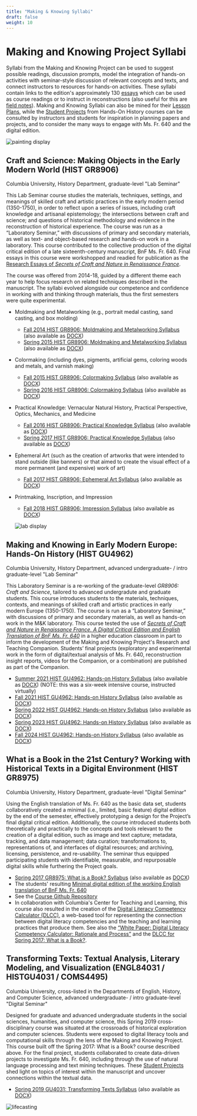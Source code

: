 ```yaml
---
title: "Making & Knowing Syllabi"
draft: false
weight: 10
---
```


# Making and Knowing Project Syllabi
Syllabi from the Making and Knowing Project can be used to suggest possible readings, discussion prompts, model the integration of hands-on activities with seminar-style discussion of relevant concepts and texts, and connect instructors to resources for hands-on activities. These syllabi contain links to the edition's approximately 130 [essays](https://edition640.makingandknowing.org/#/essays) which can be used as course readings or to instruct in reconstructions (also useful for this are [field notes](https://fieldnotes.makingandknowing.org)). Making and Knowing Syllabi can also be mined for their [Lesson Plans](/resources/activity-sheets/), while the [Student Projects](/resources/student-projects/) from Hands-On History courses can be consulted by instructors and students for inspiration in planning papers and projects, and to consider the many ways to engage with Ms. Fr. 640 and the digital edition.

![painting display](/images/lab_display_for-webpages-painting.jpg)

## Craft and Science: Making Objects in the Early Modern World (HIST GR8906)

Columbia University, History Department, graduate-level "Lab Seminar"

This Lab Seminar course studies the materials, techniques, settings, and meanings of skilled craft and artistic practices in the early modern period (1350-1750), in order to reflect upon a series of issues, including craft knowledge and artisanal epistemology; the intersections between craft and science; and questions of historical methodology and evidence in the reconstruction of historical experience. The course was run as a “Laboratory Seminar,” with discussions of primary and secondary materials, as well as text- and object-based research and hands-on work in a laboratory. This course contributed to the collective production of the digital critical edition of a late sixteenth-century manuscript, BnF Ms. Fr. 640. Final essays in this course were workshopped and readied for publication as the [Research Essays of *Secrets of Craft and Nature in Renaissance France*](https://edition640.makingandknowing.org/#/essays). 

The course was offered from 2014-18, guided by a different theme each year to help focus research on related techniques described in the manuscript. The syllabi evolved alongside our competence and confidence in working with and thinking through materials, thus the first semesters were quite experimental.

- Moldmaking and Metalworking (e.g., portrait medal casting, sand casting, and box molding)
     - [Fall 2014 HIST GR8906: Moldmaking and Metalworking Syllabus](/documents/pdf/syllabus_fa14_gr8906-craft-and-science.pdf) (also available as [DOCX](/documents/docx/syllabus_fa14_gr8906-craft-and-science.docx))
     - [Spring 2015 HIST GR8906: Moldmaking and Metalworking Syllabus](/documents/pdf/syllabus_sp15_gr8906-craft-and-science.pdf) (also available as [DOCX](/documents/docx/syllabus_sp15_gr8906-craft-and-science.docx))
- Colormaking (including dyes, pigments, artificial gems, coloring woods and metals, and varnish making)
     - [Fall 2015 HIST GR8906: Colormaking Syllabus](/documents/pdf/syllabus_fa15_gr8906-craft-and-science.pdf) (also available as [DOCX](/documents/docx/syllabus_fa15_gr8906-craft-and-science.docx))
     - [Spring 2016 HIST GR8906: Colormaking Syllabus](/documents/pdf/syllabus_sp16_gr8906-craft-and-science.pdf) (also available as [DOCX](/documents/docx/syllabus_sp16_gr8906-craft-and-science.docx))
- Practical Knowledge: Vernacular Natural History, Practical Perspective, Optics, Mechanics, and Medicine
     - [Fall 2016 HIST GR8906: Practical Knowledge Syllabus](/documents/pdf/syllabus_fa16_gr8906-craft-and-science.pdf) (also available as [DOCX](/documents/docx/syllabus_fa16_gr8906-craft-and-science.docx))
     - [Spring 2017 HIST GR8906: Practical Knowledge Syllabus](/documents/pdf/syllabus_sp17_gr8906-craft-and-science.pdf) (also available as [DOCX](/documents/docx/syllabus_sp17_gr8906-craft-and-science.docx))
- Ephemeral Art (such as the creation of artworks that were intended to stand outside (like banners) or that aimed to create the visual effect of a more permanent (and expensive) work of art)
     - [Fall 2017 HIST GR8906: Ephemeral Art Syllabus](/documents/pdf/syllabus_fa17_gr8906-craft-and-science.pdf) (also available as [DOCX](/documents/docx/syllabus_fa17_gr8906-craft-and-science.docx))
- Printmaking, Inscription, and Impression
     - [Fall 2018 HIST GR8906: Impression Syllabus](/documents/pdf/syllabus_fa18_gr8906-craft-and-science.pdf) (also available as [DOCX](/documents/docx/syllabus_fa18_gr8906-craft-and-science.docx))
 
  ![lab display](/images/lab_display_for-webpages.jpg)

## Making and Knowing in Early Modern Europe: Hands-On History (HIST GU4962)

Columbia University, History Department, advanced undergraduate- / intro graduate-level "Lab Seminar"

This Laboratory Seminar is a re-working of the graduate-level *GR8906: Craft and Science*, tailored to advanced undergradute and graduate students. This course introduces students to the materials, techniques, contexts, and meanings of skilled craft and artistic practices in early modern Europe (1350-1750). The course is run as a “Laboratory Seminar,” with discussions of primary and secondary materials, as well as hands-on work in the M&K laboratory. This course tested the use of [*Secrets of Craft and Nature in Renaissance France. A Digital Critical Edition and English Translation of BnF Ms. Fr. 640*](https://edition640.makingandknowing.org/) in a higher education classroom in part to inform the development of the Making and Knowing Project's Research and Teaching Companion. Students’ final projects (exploratory and experimental work in the form of digital/textual analysis of Ms. Fr. 640, reconstruction insight reports, videos for the Companion, or a combination) are published as part of the Companion.
- [Summer 2021 HIST GU4962: Hands-on History Syllabus](/documents/pdf/syllabus_sp23_gu4962-hands-on-history.pdf) (also available as [DOCX](/documents/docx/syllabus_sp23_gu4962-hands-on-history.docx)) (NOTE: this was a six-week intensive course, instructed virtually)
- [Fall 2021 HIST GU4962: Hands-on History Syllabus](/documents/pdf/syllabus_fa21_gu4962-hands-on-history.pdf) (also available as [DOCX](/documents/docx/syllabus_fa21_gu4962-hands-on-history.docx))
- [Spring 2022 HIST GU4962: Hands-on History Syllabus](/documents/pdf/syllabus_sp22_gu4962-hands-on-history.pdf) (also available as [DOCX](/documents/docx/syllabus_sp22_gu4962-hands-on-history.docx))
- [Spring 2023 HIST GU4962: Hands-on History Syllabus](/documents/pdf/syllabus_sp23_gu4962-hands-on-history.pdf) (also available as [DOCX](/documents/docx/syllabus_sp23_gu4962-hands-on-history.docx))
- [Fall 2024 HIST GU4962: Hands-on History Syllabus](/documents/pdf/syllabus_fa24_gu4962-hands-on-history.pdf) (also available as [DOCX](/documents/docx/syllabus_fa24_gu4962-hands-on-history.docx))

## What is a Book in the 21st Century? Working with Historical Texts in a Digital Environment (HIST GR8975)

Columbia University, History Department, graduate-level "Digital Seminar"

Using the English translation of Ms. Fr. 640 as the basic data set, students collaboratively created a minimal (i.e., limited, basic feature) digital edition by the end of the semester, effectively prototyping a design for the Project’s final digital critical edition. Additionally, the course introduced students both theoretically and practically to the concepts and tools relevant to the creation of a digital edition, such as image and text capture; metadata, tracking, and data management; data curation; transformations to, representations of, and interfaces of digital resources; and archiving, licensing, persistence, and re-usability. The seminar thus equipped participating students with identifiable, measurable, and repurposable digital skills while furthering the Project goals.
- [Spring 2017 GR8975: What is a Book? Syllabus](/documents/pdf/syllabus_sp17_gr8975-what-is-a-book.pdf) (also available as [DOCX](/documents/docx/syllabus_sp17_gr8975-what-is-a-book.docx))
- The students' resulting [Minimal digital edition of the working English translation of BnF Ms. Fr. 640](https://cu-mkp.github.io/GR8975-edition/)
- See the [Course Github Repository](https://github.com/cu-mkp/GR8975)
- In collaboration with Columbia's Center for Teaching and Learning, this course also resulted in the creation of the [Digital Literacy Competency Calculator (DLCC)](https://ccnmtl.github.io/digital-literacy/), a web-based tool for representing the connection between digital literacy competencies and the teaching and learning practices that produce them. See also the [“White Paper: Digital Literacy Competency Calculator: Rationale and Process”](https://docs.google.com/document/d/11Em2vX-jJw_4QoP62STwVo1i5cNi81ARft9j7gOQsoA/edit?usp=sharing) and the [DLCC for Spring 2017: What is a Book?](https://cu-mkp.github.io/diglit-gr8975/).

## Transforming Texts: Textual Analysis, Literary Modeling, and Visualization (ENGL84031 / HISTGU4031 / COMS4495)

Columbia University, cross-listed in the Departments of English, History, and Computer Science, advanced undergraduate- / intro graduate-level "Digital Seminar"

Designed for graduate and advanced undergraduate students in the social sciences, humanities, and computer science, this Spring 2019 cross-disciplinary course was situated at the crossroads of historical exploration and computer sciences. Students were exposed to digital literacy tools and computational skills through the lens of the Making and Knowing Project. This course built off the Spring 2017: What is a Book? course described above. For the final project, students collaborated to create data-driven projects to investigate Ms. Fr. 640, including through the use of natural language processing and text mining techniques. These [Student Projects](/resources/student-projects/) shed light on topics of interest within the manuscript and uncover connections within the textual data.
- [Spring 2019 GU4031: Transforming Texts Syllabus](/documents/pdf/syllabus_sp19_gu4031-transforming-texts.pdf) (also available as [DOCX](/documents/docx/syllabus_sp19_gu4031-transforming-texts.docx))

![lifecasting](/images/lab_display_for-webpages-lifecasting-cropped.jpg)
